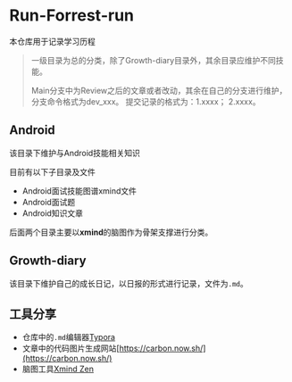 # Run-Forrest-run

本仓库用于记录学习历程

> 一级目录为总的分类，除了Growth-diary目录外，其余目录应维护不同技能。
>
> Main分支中为Review之后的文章或者改动，其余在自己的分支进行维护，分支命令格式为dev_xxx。
> 提交记录的格式为：1.xxxx；
>                2.xxxx。

## Android

该目录下维护与Android技能相关知识

目前有以下子目录及文件

- Android面试技能图谱xmind文件
- Android面试题
- Android知识文章

后面两个目录主要以**xmind**的脑图作为骨架支撑进行分类。

## Growth-diary

该目录下维护自己的成长日记，以日报的形式进行记录，文件为`.md`。

## 工具分享

- 仓库中的`.md`编辑器[Typora](https://typora.io/)
- 文章中的代码图片生成网站[https://carbon.now.sh/](https://carbon.now.sh/)
- 脑图工具[Xmind Zen](https://www.xmind.cn/xmind2020/)

